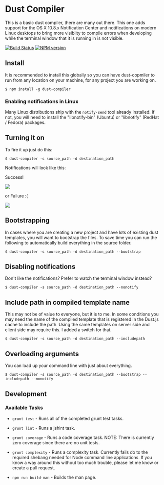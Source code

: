 # Dust Compiler
This is a basic dust compiler, there are many out there. This one adds support
for the OS X 10.8.x Notification Center and notifications on modern Linux
desktops to bring more visiblity to compile errors when developing while the
terminal window that it is running in is not visible.

[![Build Status](https://travis-ci.org/jamsyoung/dust-compiler.png)](https://travis-ci.org/jamsyoung/dust-compiler)
[![NPM version](https://badge.fury.io/js/dust-compiler.png)](http://badge.fury.io/js/dust-compiler)


## Install
It is recommended to install this globally so you can have dust-copmiler to run
from any location on your machine, for any project you are working on.

    $ npm install -g dust-compiler


### Enabling notifications in Linux
Many Linux distributions ship with the `notify-send` tool already installed.
If not, you will need to install the "libnotify-bin" (Ubuntu) or "libnotify"
(RedHat / Fedora) packages.


## Turning it on
To fire it up just do this:

    $ dust-compiler -s source_path -d destination_path

Notifications will look like this:

Success!

![](http://new.tinygrab.com/d34460e816c9911aabc9cebaa92ac8c13910a39faa.png)

or Failure :(

![](http://new.tinygrab.com/d34460e8169c9c133481adf8a39126e0a40984b603.png)


## Bootstrapping
In cases where you are creating a new project and have lots of existing dust
templates, you will want to bootstrap the files.  To save time you can run
the following to automatically build everything in the source folder.

    $ dust-compiler -s source_path -d destination_path --bootstrap


## Disabling notifications
Don't like the notifications?  Prefer to watch the terminal window instead?

    $ dust-compiler -s source_path -d destination_path --nonotify


## Include path in compiled template name
This may not be of value to everyone, but it is to me.  In some conditions you
may need the name of the compiled template that is registered in the Dust.js
cache to include the path.  Using the same templates on server side and client
side may require this.  I added a switch for that.

    $ dust-compiler -s source_path -d destination_path --includepath


## Overloading arguments
You can load up your command line with just about everything.

    $ dust-compiler -s source_path -d destination_path --bootstrap --includepath --nonotify


## Development

### Available Tasks

- `grunt test` - Runs all of the completed grunt test tasks.

- `grunt lint` - Runs a jshint task.

- `grunt coverage` - Runs a code coverage task.  NOTE: There is currently zero
  coverage since there are no unit tests.

- `grunt complexity` - Runs a complexity task.  Currently fails do to the
  required shebang needed for Node command line applications.  If you know a way
  around this without too much trouble, please let me know or create a pull
  request.

- `npm run build-man` - Builds the man page.
